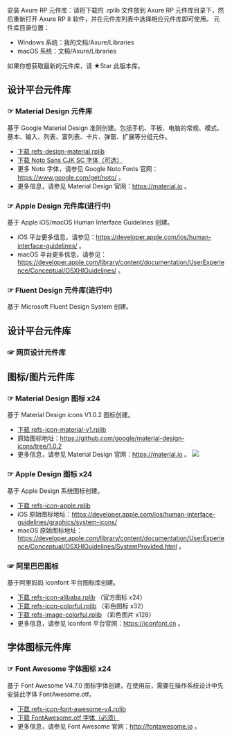 安装 Axure RP 元件库：请将下载的 .rplib 文件放到 Axure RP 元件库目录下，然后重新打开 Axure RP 8 软件，并在元件库列表中选择相应元件库即可使用。
元件库目录位置：
- Windows 系统：我的文档/Axure/Libraries
- macOS 系统：文稿/Axure/Libraries

如果你想获取最新的元件库，请 ★Star 此版本库。


## 设计平台元件库
### ☞ Material Design 元件库
基于 Google Material Design 准则创建。包括手机、平板、电脑的常规、模式、基本、输入、列表、富列表、卡片、弹窗、扩展等分组元件。
- [下载 refs-design-material.rplib](https://github.com/refscn/rplibs/raw/master/refs-design-material.rplib "下载 Material Design 元件库")
- [下载 Noto Sans CJK SC 字体（可选）](https://noto-website.storage.googleapis.com/pkgs/NotoSansCJKsc-hinted.zip "下载 Noto 字体（需要翻墙）")
- 更多 Noto 字体，请参见 Google Noto Fonts 官网：https://www.google.com/get/noto/ 。
- 更多信息，请参见 Material Design 官网：https://material.io 。


### ☞ Apple Design 元件库(进行中)
基于 Apple iOS/macOS Human Interface Guidelines 创建。
- iOS 平台更多信息，请参见：https://developer.apple.com/ios/human-interface-guidelines/ 。
- macOS 平台更多信息，请参见：https://developer.apple.com/library/content/documentation/UserExperience/Conceptual/OSXHIGuidelines/ 。

### ☞ Fluent Design 元件库(进行中)
基于 Microsoft Fluent Design System 创建。


## 设计平台元件库
### ☞ 网页设计元件库


## 图标/图片元件库
### ☞ Material Design 图标 x24
基于 Material Design icons V1.0.2 图标创建。
- [下载 refs-icon-material-v1.rplib](https://github.com/refscn/rplibs/raw/master/refs-icon-material-v1.rplib "下载 Material Design 图标元件库")
- 原始图标地址：https://github.com/google/material-design-icons/tree/1.0.2
- 更多信息，请参见 Material Design 官网：https://material.io 。
![](https://github.com/google/material-design-icons/raw/1.0.2/sprites/css-sprite/sprite-action-grey600.png)


### ☞ Apple Design 图标 x24
基于 Apple Design 系统图标创建。
- [下载 refs-icon-apple.rplib](https://github.com/refscn/rplibs/raw/master/refs-icon-apple.rplib "下载 Apple Design 图标元件库")
- iOS 原始图标地址：https://developer.apple.com/ios/human-interface-guidelines/graphics/system-icons/
- macOS 原始图标地址：https://developer.apple.com/library/content/documentation/UserExperience/Conceptual/OSXHIGuidelines/SystemProvided.html 。


### ☞ 阿里巴巴图标
基于阿里妈妈 Iconfont 平台图标库创建。
- [下载 refs-icon-alibaba.rplib](https://github.com/refscn/rplibs/raw/master/refs-icon-alibaba.rplib "下载 Iconfont 平台元件库") （官方图标 x24）
- [下载 refs-icon-colorful.rplib](https://github.com/refscn/rplibs/raw/master/refs-icon-colorful.rplib "下载 Iconfont 平台彩色图标元件库") （彩色图标 x32）
- [下载 refs-image-colorful.rplib](https://github.com/refscn/rplibs/raw/master/refs-image-colorful.rplib "下载 Iconfont 平台彩色图片元件库") （彩色图片 x128）
- 更多信息，请参见 Iconfont 平台官网：https://iconfont.cn 。


## 字体图标元件库
### ☞ Font Awesome 字体图标 x24
基于 Font Awesome V4.7.0 图标字体创建，在使用前，需要在操作系统设计中先安装此字体 FontAwesome.otf。
- [下载 refs-icon-font-awesome-v4.rplib](https://github.com/refscn/rplibs/raw/master/refs-icon-font-awesome-v4.rplib "下载 Font Awesome 字体图标元件库")
- [下载 FontAwesome.otf 字体（必须）](https://github.com/FortAwesome/Font-Awesome/raw/master/fonts/FontAwesome.otf "下载 Font Awesome 字体")
- 更多信息，请参见 Font Awesome 官网：http://fontawesome.io 。



